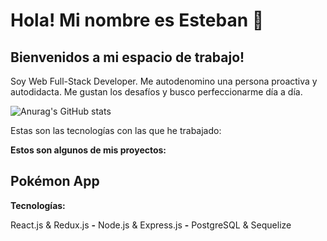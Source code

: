 # Hola! Mi nombre es Esteban :wave:

## Bienvenidos a mi espacio de trabajo!

Soy Web Full-Stack Developer. Me autodenomino una persona proactiva y autodidacta. Me gustan los desafíos y busco perfeccionarme día a día.

![Anurag's GitHub stats](https://github-readme-stats.vercel.app/api?username=estebanchoque)

Estas son las tecnologías con las que he trabajado:


**Estos son algunos de mis proyectos:**


## Pokémon App

**Tecnologías:**

React.js & Redux.js **-** Node.js & Express.js **-** PostgreSQL & Sequelize 